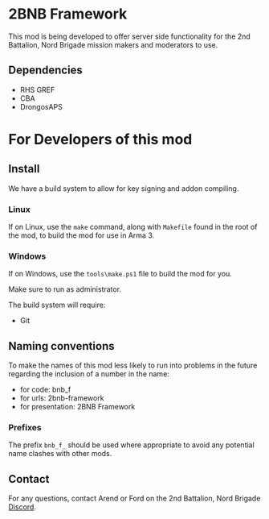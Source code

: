 # 2BNB Framework
This mod is being developed to offer server side functionality for the 2nd Battalion, Nord Brigade mission makers and moderators to use.

## Dependencies
- RHS GREF
- CBA
- DrongosAPS


# For Developers of this mod
## Install
We have a build system to allow for key signing and addon compiling.

### Linux
If on Linux, use the `make` command, along with `Makefile` found in the root of the mod, to build the mod for use in Arma 3.

### Windows
If on Windows, use the `tools\make.ps1` file to build the mod for you.

Make sure to run as administrator.

The build system will require:
- Git

## Naming conventions
To make the names of this mod less likely to run into problems in the future regarding the inclusion of a number in the name:
- for code: bnb_f
- for urls: 2bnb-framework
- for presentation: 2BNB Framework

### Prefixes
The prefix `bnb_f_` should be used where appropriate to avoid any potential name clashes with other mods.

## Contact
For any questions, contact Arend or Ford on the 2nd Battalion, Nord Brigade [Discord](https://discord.gg/DRaWNyf).

